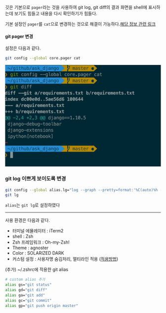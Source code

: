 깃은 기본으로 `pager`라는 것을 사용하여 git log, git diff의 결과 화면을 shell에 표시하는데 보기도 힘들고 내용을 다시 확인하기가 힘들다.

기본 설정인 `pager`를 `cat`으로 변경하는 것으로 해결이 가능하다.[해당 정보 관련 링크](http://stackoverflow.com/questions/14004039/leave-git-diff-result-in-the-terminal)

#### git pager 변경

설정은 다음과 같다.

```bash
git config --global core.pager cat
```

![](./images/2020-08-26-10-01-19.png)

### git log 이쁘게 보이도록 변경

```bash
git config --global alias.lg="log --graph --pretty=format:'%C(auto)%h -%d %s %Cgreen(%cr) %C(bold blue)<%an>%Creset' --abbrev-commit --date=relative"
git lg
```

`alias`는 `git lg`로 설정하였다

---

사용 환경은 다음과 같다.

- 터미널 에뮬레이터 : iTerm2
- shell : Zsh
- Zsh 프레임워크 : Oh-my-Zsh!
- Theme : agnoster
- Color : SOLARIZED DARK
- 커스텀 설정 : 사용자명 숨김처리, 멀티라인 적용 ([적용방법](https://wayhome25.github.io/etc/2017/03/12/zsh-alias/))

(추가) ~/.zshrc에 적용한 git alias

```bash
# custom alias 추가
alias gs="git status"
alias gd="git diff"
alias ga="git add"
alias gc="git commit"
alias gp="git push origin master"
```
